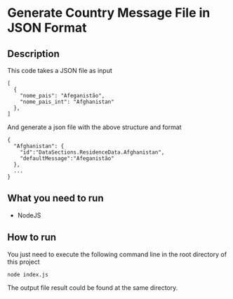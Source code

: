 # Generate Country Message File in JSON Format

## Description

This code takes a JSON file as input
```
[
  {
    "nome_pais": "Afeganistão",
    "nome_pais_int": "Afghanistan"
  },
]
```

And generate a json file with the above structure and format

```
{
  "Afghanistan": {
    "id":"DataSections.ResidenceData.Afghanistan",
    "defaultMessage":"Afeganistão"
  },
  ...
}
```

## What you need to run

- NodeJS

## How to run

You just need to execute the following command line in the root directory of this project

`node index.js`

The output file result could be found at the same directory.
